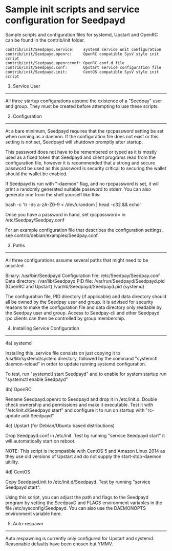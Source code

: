 Sample init scripts and service configuration for Seedpayd
==========================================================

Sample scripts and configuration files for systemd, Upstart and OpenRC
can be found in the contrib/init folder.

    contrib/init/Seedpayd.service:    systemd service unit configuration
    contrib/init/Seedpayd.openrc:     OpenRC compatible SysV style init script
    contrib/init/Seedpayd.openrcconf: OpenRC conf.d file
    contrib/init/Seedpayd.conf:       Upstart service configuration file
    contrib/init/Seedpayd.init:       CentOS compatible SysV style init script

1. Service User
---------------------------------

All three startup configurations assume the existence of a "Seedpay" user
and group.  They must be created before attempting to use these scripts.

2. Configuration
---------------------------------

At a bare minimum, Seedpayd requires that the rpcpassword setting be set
when running as a daemon.  If the configuration file does not exist or this
setting is not set, Seedpayd will shutdown promptly after startup.

This password does not have to be remembered or typed as it is mostly used
as a fixed token that Seedpayd and client programs read from the configuration
file, however it is recommended that a strong and secure password be used
as this password is security critical to securing the wallet should the
wallet be enabled.

If Seedpayd is run with "-daemon" flag, and no rpcpassword is set, it will
print a randomly generated suitable password to stderr.  You can also
generate one from the shell yourself like this:

bash -c 'tr -dc a-zA-Z0-9 < /dev/urandom | head -c32 && echo'

Once you have a password in hand, set rpcpassword= in /etc/Seedpay/Seedpay.conf

For an example configuration file that describes the configuration settings,
see contrib/debian/examples/Seedpay.conf.

3. Paths
---------------------------------

All three configurations assume several paths that might need to be adjusted.

Binary:              /usr/bin/Seedpayd
Configuration file:  /etc/Seedpay/Seedpay.conf
Data directory:      /var/lib/Seedpayd
PID file:            /var/run/Seedpayd/Seedpayd.pid (OpenRC and Upstart)
                     /var/lib/Seedpayd/Seedpayd.pid (systemd)

The configuration file, PID directory (if applicable) and data directory
should all be owned by the Seedpay user and group.  It is advised for security
reasons to make the configuration file and data directory only readable by the
Seedpay user and group.  Access to Seedpay-cli and other Seedpayd rpc clients
can then be controlled by group membership.

4. Installing Service Configuration
-----------------------------------

4a) systemd

Installing this .service file consists on just copying it to
/usr/lib/systemd/system directory, followed by the command
"systemctl daemon-reload" in order to update running systemd configuration.

To test, run "systemctl start Seedpayd" and to enable for system startup run
"systemctl enable Seedpayd"

4b) OpenRC

Rename Seedpayd.openrc to Seedpayd and drop it in /etc/init.d.  Double
check ownership and permissions and make it executable.  Test it with
"/etc/init.d/Seedpayd start" and configure it to run on startup with
"rc-update add Seedpayd"

4c) Upstart (for Debian/Ubuntu based distributions)

Drop Seedpayd.conf in /etc/init.  Test by running "service Seedpayd start"
it will automatically start on reboot.

NOTE: This script is incompatible with CentOS 5 and Amazon Linux 2014 as they
use old versions of Upstart and do not supply the start-stop-daemon uitility.

4d) CentOS

Copy Seedpayd.init to /etc/init.d/Seedpayd. Test by running "service Seedpayd start".

Using this script, you can adjust the path and flags to the Seedpayd program by
setting the SeedpayD and FLAGS environment variables in the file
/etc/sysconfig/Seedpayd. You can also use the DAEMONOPTS environment variable here.

5. Auto-respawn
-----------------------------------

Auto respawning is currently only configured for Upstart and systemd.
Reasonable defaults have been chosen but YMMV.
